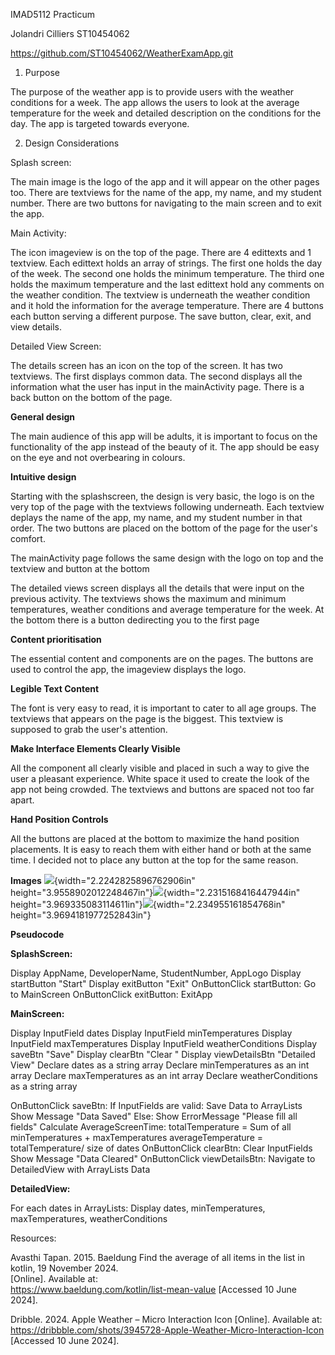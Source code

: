 IMAD5112 Practicum

Jolandri Cilliers ST10454062

https://github.com/ST10454062/WeatherExamApp.git

1. Purpose

The purpose of the weather app is to provide users with the weather
conditions for a week. The app allows the users to look at the average
temperature for the week and detailed description on the conditions for
the day. The app is targeted towards everyone.


2. Design Considerations

Splash screen:

The main image is the logo of the app and it will appear on the other
pages too. There are textviews for the name of the app, my name, and my
student number. There are two buttons for navigating to the main screen
and to exit the app.

Main Activity:

The icon imageview is on the top of the page. There are 4 edittexts and
1 textview. Each edittext holds an array of strings. The first one holds
the day of the week. The second one holds the minimum temperature. The
third one holds the maximum temperature and the last edittext hold any
comments on the weather condition. The textview is underneath the
weather condition and it hold the information for the average
temperature. There are 4 buttons each button serving a different
purpose. The save button, clear, exit, and view details.

Detailed View Screen:

The details screen has an icon on the top of the screen. It has two
textviews. The first displays common data. The second displays all the
information what the user has input in the mainActivity page. There is a
back button on the bottom of the page.

**General design**

The main audience of this app will be adults, it is important to focus
on the functionality of the app instead of the beauty of it. The app
should be easy on the eye and not overbearing in colours.

**Intuitive design**

Starting with the splashscreen, the design is very basic, the logo is on
the very top of the page with the textviews following underneath. Each
textview deplays the name of the app, my name, and my student number in
that order. The two buttons are placed on the bottom of the page for the
user's comfort.

The mainActivity page follows the same design with the logo on top and
the textview and button at the bottom

The detailed views screen displays all the details that were input on
the previous activity. The textviews shows the maximum and minimum
temperatures, weather conditions and average temperature for the week.
At the bottom there is a button dedirecting you to the first page

**Content prioritisation**

The essential content and components are on the pages. The buttons are
used to control the app, the imageview displays the logo.

**Legible Text Content**

The font is very easy to read, it is important to cater to all age
groups. The textviews that appears on the page is the biggest. This
textview is supposed to grab the user's attention.

**Make Interface Elements Clearly Visible**

All the component all clearly visible and placed in such a way to give
the user a pleasant experience. White space it used to create the look
of the app not being crowded. The textviews and buttons are spaced not
too far apart.

**Hand Position Controls**

All the buttons are placed at the bottom to maximize the hand position
placements. It is easy to reach them with either hand or both at the
same time. I decided not to place any button at the top for the same
reason.

**Images**
![](./e56725693d24a16717cc5f00455c7a0c8d4f14f0.png){width="2.2242825896762906in"
height="3.9558902012248467in"}![](./bb1d321a30e1afd5573f42b781eb45123de81e69.png){width="2.2315168416447944in"
height="3.969335083114611in"}![](./f39de93e42207c506fd39f1621e492b52df4cb04.png){width="2.234955161854768in"
height="3.9694181977252843in"}



**Pseudocode**

**SplashScreen:**

Display AppName, DeveloperName, StudentNumber, AppLogo
Display startButton \"Start\"
Display exitButton \"Exit"
OnButtonClick startButton:
   Go to MainScreen
OnButtonClick exitButton:
   ExitApp

**MainScreen:**

Display InputField dates
Display InputField minTemperatures
Display InputField maxTemperatures
Display InputField weatherConditions
Display saveBtn \"Save\"
Display clearBtn \"Clear \"
Display viewDetailsBtn \"Detailed View\"
Declare dates as a string array
Declare minTemperatures as an int array
Declare maxTemperatures as an int array
Declare weatherConditions as a string array

OnButtonClick saveBtn:
 If InputFields are valid:
  Save Data to ArrayLists
  Show Message \"Data Saved\"
Else:
     Show ErrorMessage \"Please fill all fields"
Calculate AverageScreenTime:
   totalTemperature = Sum of all minTemperatures + maxTemperatures
   averageTemperature = totalTemperature/ size of dates
OnButtonClick clearBtn:
   Clear InputFields
   Show Message \"Data Cleared\"
OnButtonClick viewDetailsBtn:
   Navigate to DetailedView with ArrayLists Data

**DetailedView:**

For each dates in ArrayLists:
   Display dates, minTemperatures, maxTemperatures, weatherConditions



Resources:

Avasthi Tapan. 2015. Baeldung 
Find the average of all items in the list in kotlin, 19 November 2024.  
[Online]. Available at:  
https://www.baeldung.com/kotlin/list-mean-value
[Accessed 10 June 2024]. 

Dribble. 2024. Apple Weather – Micro Interaction Icon 
[Online]. Available at:  
https://dribbble.com/shots/3945728-Apple-Weather-Micro-Interaction-Icon
[Accessed 10 June 2024]. 







